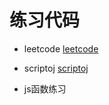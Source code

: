 # 练习代码

* leetcode [leetcode](https://leetcode.com/)

* scriptoj [scriptoj](scriptoj.com)

* js函数练习

    
